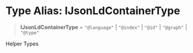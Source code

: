 # Type Alias: IJsonLdContainerType

> **IJsonLdContainerType** = `"@language"` \| `"@index"` \| `"@id"` \| `"@graph"` \| `"@type"`

Helper Types
